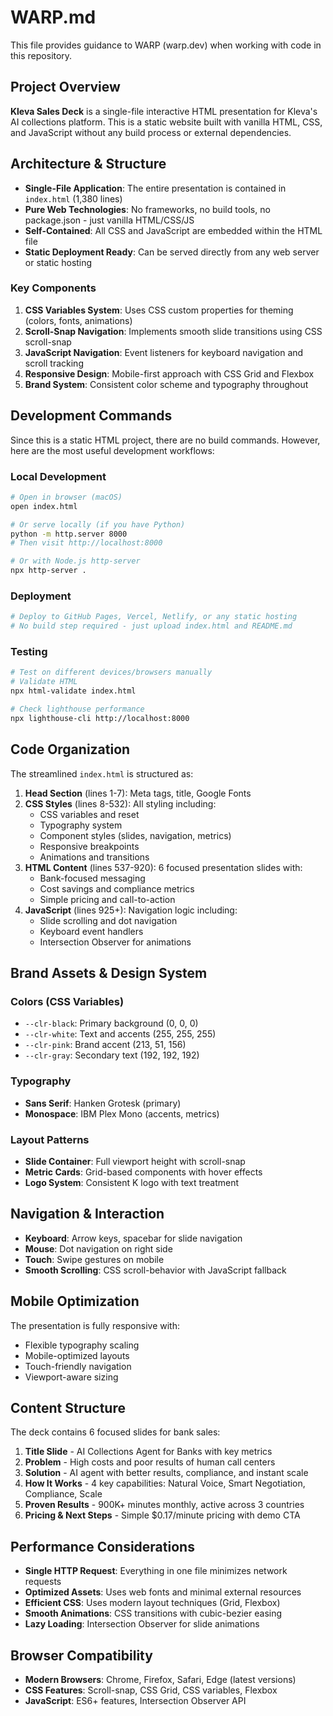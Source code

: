 # WARP.md

This file provides guidance to WARP (warp.dev) when working with code in this repository.

## Project Overview

**Kleva Sales Deck** is a single-file interactive HTML presentation for Kleva's AI collections platform. This is a static website built with vanilla HTML, CSS, and JavaScript without any build process or external dependencies.

## Architecture & Structure

- **Single-File Application**: The entire presentation is contained in `index.html` (1,380 lines)
- **Pure Web Technologies**: No frameworks, no build tools, no package.json - just vanilla HTML/CSS/JS
- **Self-Contained**: All CSS and JavaScript are embedded within the HTML file
- **Static Deployment Ready**: Can be served directly from any web server or static hosting

### Key Components

1. **CSS Variables System**: Uses CSS custom properties for theming (colors, fonts, animations)
2. **Scroll-Snap Navigation**: Implements smooth slide transitions using CSS scroll-snap
3. **JavaScript Navigation**: Event listeners for keyboard navigation and scroll tracking
4. **Responsive Design**: Mobile-first approach with CSS Grid and Flexbox
5. **Brand System**: Consistent color scheme and typography throughout

## Development Commands

Since this is a static HTML project, there are no build commands. However, here are the most useful development workflows:

### Local Development
```bash
# Open in browser (macOS)
open index.html

# Or serve locally (if you have Python)
python -m http.server 8000
# Then visit http://localhost:8000

# Or with Node.js http-server
npx http-server .
```

### Deployment
```bash
# Deploy to GitHub Pages, Vercel, Netlify, or any static hosting
# No build step required - just upload index.html and README.md
```

### Testing
```bash
# Test on different devices/browsers manually
# Validate HTML
npx html-validate index.html

# Check lighthouse performance
npx lighthouse-cli http://localhost:8000
```

## Code Organization

The streamlined `index.html` is structured as:

1. **Head Section** (lines 1-7): Meta tags, title, Google Fonts
2. **CSS Styles** (lines 8-532): All styling including:
   - CSS variables and reset
   - Typography system
   - Component styles (slides, navigation, metrics)
   - Responsive breakpoints
   - Animations and transitions
3. **HTML Content** (lines 537-920): 6 focused presentation slides with:
   - Bank-focused messaging
   - Cost savings and compliance metrics
   - Simple pricing and call-to-action
4. **JavaScript** (lines 925+): Navigation logic including:
   - Slide scrolling and dot navigation
   - Keyboard event handlers
   - Intersection Observer for animations

## Brand Assets & Design System

### Colors (CSS Variables)
- `--clr-black`: Primary background (0, 0, 0)
- `--clr-white`: Text and accents (255, 255, 255)  
- `--clr-pink`: Brand accent (213, 51, 156)
- `--clr-gray`: Secondary text (192, 192, 192)

### Typography
- **Sans Serif**: Hanken Grotesk (primary)
- **Monospace**: IBM Plex Mono (accents, metrics)

### Layout Patterns
- **Slide Container**: Full viewport height with scroll-snap
- **Metric Cards**: Grid-based components with hover effects
- **Logo System**: Consistent K logo with text treatment

## Navigation & Interaction

- **Keyboard**: Arrow keys, spacebar for slide navigation
- **Mouse**: Dot navigation on right side
- **Touch**: Swipe gestures on mobile
- **Smooth Scrolling**: CSS scroll-behavior with JavaScript fallback

## Mobile Optimization

The presentation is fully responsive with:
- Flexible typography scaling
- Mobile-optimized layouts
- Touch-friendly navigation
- Viewport-aware sizing

## Content Structure

The deck contains 6 focused slides for bank sales:
1. **Title Slide** - AI Collections Agent for Banks with key metrics
2. **Problem** - High costs and poor results of human call centers
3. **Solution** - AI agent with better results, compliance, and instant scale
4. **How It Works** - 4 key capabilities: Natural Voice, Smart Negotiation, Compliance, Scale
5. **Proven Results** - 900K+ minutes monthly, active across 3 countries
6. **Pricing & Next Steps** - Simple $0.17/minute pricing with demo CTA

## Performance Considerations

- **Single HTTP Request**: Everything in one file minimizes network requests
- **Optimized Assets**: Uses web fonts and minimal external resources
- **Efficient CSS**: Uses modern layout techniques (Grid, Flexbox)
- **Smooth Animations**: CSS transitions with cubic-bezier easing
- **Lazy Loading**: Intersection Observer for slide animations

## Browser Compatibility

- **Modern Browsers**: Chrome, Firefox, Safari, Edge (latest versions)
- **CSS Features**: Scroll-snap, CSS Grid, CSS variables, Flexbox
- **JavaScript**: ES6+ features, Intersection Observer API